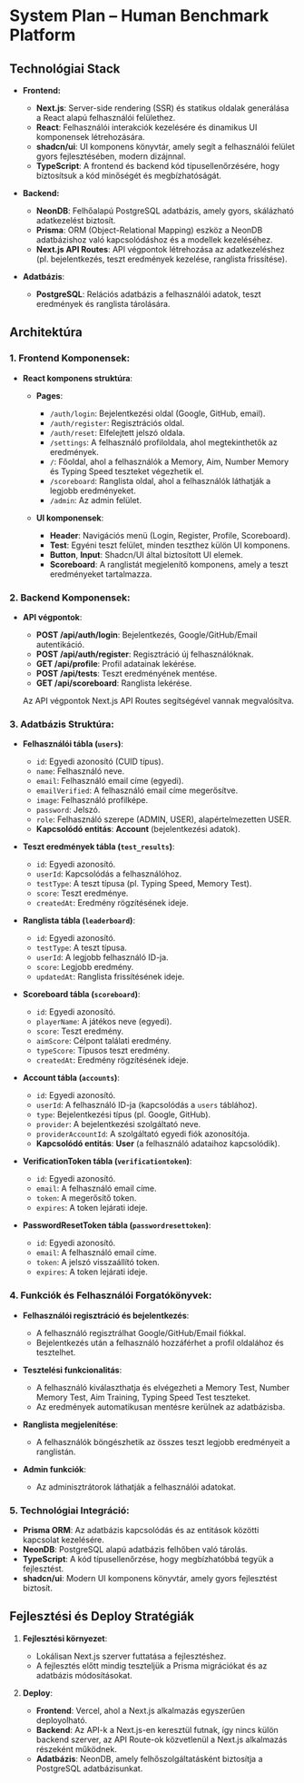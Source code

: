 # System Plan – Human Benchmark Platform

## Technológiai Stack
- **Frontend:**
  - **Next.js**: Server-side rendering (SSR) és statikus oldalak generálása a React alapú felhasználói felülethez.
  - **React**: Felhasználói interakciók kezelésére és dinamikus UI komponensek létrehozására.
  - **shadcn/ui**: UI komponens könyvtár, amely segít a felhasználói felület gyors fejlesztésében, modern dizájnnal.
  - **TypeScript**: A frontend és backend kód típusellenőrzésére, hogy biztosítsuk a kód minőségét és megbízhatóságát.
  
- **Backend:**
  - **NeonDB**: Felhőalapú PostgreSQL adatbázis, amely gyors, skálázható adatkezelést biztosít.
  - **Prisma**: ORM (Object-Relational Mapping) eszköz a NeonDB adatbázishoz való kapcsolódáshoz és a modellek kezeléséhez.
  - **Next.js API Routes**: API végpontok létrehozása az adatkezeléshez (pl. bejelentkezés, teszt eredmények kezelése, ranglista frissítése).
  
- **Adatbázis**:
  - **PostgreSQL**: Relációs adatbázis a felhasználói adatok, teszt eredmények és ranglista tárolására.

## Architektúra

### 1. **Frontend Komponensek**:
- **React komponens struktúra**:
  - **Pages**:
    - `/auth/login`: Bejelentkezési oldal (Google, GitHub, email).
    - `/auth/register`: Regisztrációs oldal.
    - `/auth/reset`: Elfelejtett jelszó oldala.
    - `/settings`: A felhasználó profiloldala, ahol megtekinthetők az eredmények.
    - `/`: Főoldal, ahol a felhasználók a Memory, Aim, Number Memory és Typing Speed teszteket végezhetik el.
    - `/scoreboard`: Ranglista oldal, ahol a felhasználók láthatják a legjobb eredményeket.
    - `/admin`: Az admin felület.
  
  - **UI komponensek**:
    - **Header**: Navigációs menü (Login, Register, Profile, Scoreboard).
    - **Test**: Egyéni teszt felület, minden teszthez külön UI komponens.
    - **Button**, **Input**: Shadcn/UI által biztosított UI elemek.
    - **Scoreboard**: A ranglistát megjelenítő komponens, amely a teszt eredményeket tartalmazza.

### 2. **Backend Komponensek**:
- **API végpontok**:
  - **POST /api/auth/login**: Bejelentkezés, Google/GitHub/Email autentikáció.
  - **POST /api/auth/register**: Regisztráció új felhasználóknak.
  - **GET /api/profile**: Profil adatainak lekérése.
  - **POST /api/tests**: Teszt eredményének mentése.
  - **GET /api/scoreboard**: Ranglista lekérése.
  
  Az API végpontok Next.js API Routes segítségével vannak megvalósítva.

### 3. **Adatbázis Struktúra**:

- **Felhasználói tábla (`users`)**:
  - `id`: Egyedi azonosító (CUID típus).
  - `name`: Felhasználó neve.
  - `email`: Felhasználó email címe (egyedi).
  - `emailVerified`: A felhasználó email címe megerősítve.
  - `image`: Felhasználó profilképe.
  - `password`: Jelszó.
  - `role`: Felhasználó szerepe (ADMIN, USER), alapértelmezetten USER.
  - **Kapcsolódó entitás**: **Account** (bejelentkezési adatok).
  
- **Teszt eredmények tábla (`test_results`)**:
  - `id`: Egyedi azonosító.
  - `userId`: Kapcsolódás a felhasználóhoz.
  - `testType`: A teszt típusa (pl. Typing Speed, Memory Test).
  - `score`: Teszt eredménye.
  - `createdAt`: Eredmény rögzítésének ideje.

- **Ranglista tábla (`leaderboard`)**:
  - `id`: Egyedi azonosító.
  - `testType`: A teszt típusa.
  - `userId`: A legjobb felhasználó ID-ja.
  - `score`: Legjobb eredmény.
  - `updatedAt`: Ranglista frissítésének ideje.

- **Scoreboard tábla (`scoreboard`)**:
  - `id`: Egyedi azonosító.
  - `playerName`: A játékos neve (egyedi).
  - `score`: Teszt eredmény.
  - `aimScore`: Célpont találati eredmény.
  - `typeScore`: Típusos teszt eredmény.
  - `createdAt`: Eredmény rögzítésének ideje.

- **Account tábla (`accounts`)**:
  - `id`: Egyedi azonosító.
  - `userId`: A felhasználó ID-ja (kapcsolódás a `users` táblához).
  - `type`: Bejelentkezési típus (pl. Google, GitHub).
  - `provider`: A bejelentkezési szolgáltató neve.
  - `providerAccountId`: A szolgáltató egyedi fiók azonosítója.
  - **Kapcsolódó entitás**: **User** (a felhasználó adataihoz kapcsolódik).

- **VerificationToken tábla (`verificationtoken`)**:
  - `id`: Egyedi azonosító.
  - `email`: A felhasználó email címe.
  - `token`: A megerősítő token.
  - `expires`: A token lejárati ideje.

- **PasswordResetToken tábla (`passwordresettoken`)**:
  - `id`: Egyedi azonosító.
  - `email`: A felhasználó email címe.
  - `token`: A jelszó visszaállító token.
  - `expires`: A token lejárati ideje.

### 4. **Funkciók és Felhasználói Forgatókönyvek**:

- **Felhasználói regisztráció és bejelentkezés**:
  - A felhasználó regisztrálhat Google/GitHub/Email fiókkal.
  - Bejelentkezés után a felhasználó hozzáférhet a profil oldalához és tesztelhet.

- **Tesztelési funkcionalitás**:
  - A felhasználó kiválaszthatja és elvégezheti a Memory Test, Number Memory Test, Aim Training, Typing Speed Test teszteket.
  - Az eredmények automatikusan mentésre kerülnek az adatbázisba.

- **Ranglista megjelenítése**:
  - A felhasználók böngészhetik az összes teszt legjobb eredményeit a ranglistán.

- **Admin funkciók**:
  - Az adminisztrátorok láthatják a felhasználói adatokat.
  
### 5. **Technológiai Integráció**:
- **Prisma ORM**: Az adatbázis kapcsolódás és az entitások közötti kapcsolat kezelésére.
- **NeonDB**: PostgreSQL alapú adatbázis felhőben való tárolás.
- **TypeScript**: A kód típusellenőrzése, hogy megbízhatóbbá tegyük a fejlesztést.
- **shadcn/ui**: Modern UI komponens könyvtár, amely gyors fejlesztést biztosít.

## Fejlesztési és Deploy Stratégiák
1. **Fejlesztési környezet**:
   - Lokálisan Next.js szerver futtatása a fejlesztéshez.
   - A fejlesztés előtt mindig teszteljük a Prisma migrációkat és az adatbázis módosításokat.

2. **Deploy**:
   - **Frontend**: Vercel, ahol a Next.js alkalmazás egyszerűen deployolható.
   - **Backend**: Az API-k a Next.js-en keresztül futnak, így nincs külön backend szerver, az API Route-ok közvetlenül a Next.js alkalmazás részeként működnek.
   - **Adatbázis**: NeonDB, amely felhőszolgáltatásként biztosítja a PostgreSQL adatbázisunkat.
